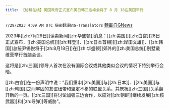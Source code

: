 ```yaml
---
title: 【秘翻在线】美国政府正式宣布美日韩三边峰会将于 8 月 18在美国举行
---
```

`7/29/2023 4:09 AM UTC 秘密翻譯組G-Translators` [轉載自GNews](https://gnews.org/articles/1496859)

2023年[[zh:7月29日]]读卖新闻[[zh:华盛顿]]消息：[[zh:美国]][[zh:白宫]]28日正式宣布，[[zh:美国总统]][[zh:拜登]]、[[zh:日本首相]][[zh:岸田文雄]]、[[zh:韩国]]总统尹锡悦将于[[zh:8月18日]]在[[zh:华盛顿]]郊外的[[zh:美国总统]]别墅戴维营举行首脑会谈。

这将是[[zh:三国]]领导人首次在没有国际会议或其他类似会议的情况下特别举行会晤。

[[zh:白宫]]在一份声明中说：“我们重申[[zh:美国]]与[[zh:日本]]、[[zh:美国]]与[[zh:韩国]]之间牢固的友谊纽带和坚定不移的联盟关系，并庆祝[[zh:三国]]关系翻开新的一页。[[zh:三国]]将讨论加强三边合作，以应对[[zh:朝鲜]]继续发展[[zh:核武器]]和[[zh:导弹]]等威胁”。
